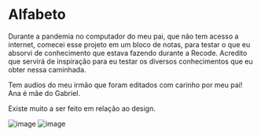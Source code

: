 # Alfabeto 

Durante a pandemia no computador do meu pai, que não tem acesso a internet, comecei esse projeto em um bloco de notas, para testar o que eu absorvi de conhecimento que estava fazendo durante a Recode. Acredito que servirá de inspiração para eu testar os diversos conhecimentos que eu obter nessa caminhada.

Tem audios do meu irmão que foram editados com carinho por meu pai! Ana é mãe do Gabriel.

Existe muito a ser feito em relação ao design.

![image](https://user-images.githubusercontent.com/56466463/117236107-6f90ef80-adfe-11eb-92a1-a00e8536c4da.png)
![image](https://user-images.githubusercontent.com/56466463/117236187-99e2ad00-adfe-11eb-9333-c754cc9804f6.png)
